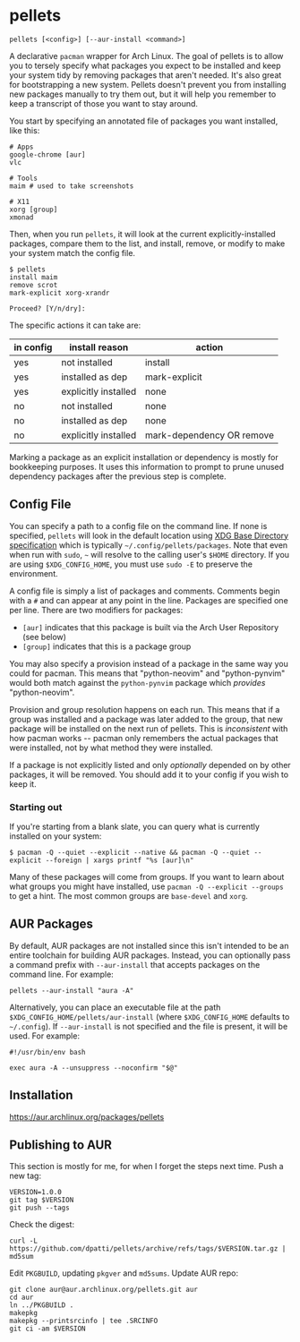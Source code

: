 # pellets

```
pellets [<config>] [--aur-install <command>]
```

A declarative `pacman` wrapper for Arch Linux. The goal of pellets is to allow
you to tersely specify what packages you expect to be installed and keep your
system tidy by removing packages that aren't needed. It's also great for
bootstrapping a new system. Pellets doesn't prevent you from installing new
packages manually to try them out, but it will help you remember to keep a
transcript of those you want to stay around.

You start by specifying an annotated file of packages you want installed, like
this:

```
# Apps
google-chrome [aur]
vlc

# Tools
maim # used to take screenshots

# X11
xorg [group]
xmonad
```

Then, when you run `pellets`, it will look at the current explicitly-installed
packages, compare them to the list, and install, remove, or modify to make your
system match the config file.

```
$ pellets
install maim
remove scrot
mark-explicit xorg-xrandr

Proceed? [Y/n/dry]:
```

The specific actions it can take are:

| in config | install reason       | action                    |
|-----------|----------------------|---------------------------|
| yes       | not installed        | install                   |
| yes       | installed as dep     | mark-explicit             |
| yes       | explicitly installed | none                      |
| no        | not installed        | none                      |
| no        | installed as dep     | none                      |
| no        | explicitly installed | mark-dependency OR remove |

Marking a package as an explicit installation or dependency is mostly for
bookkeeping purposes. It uses this information to prompt to prune unused
dependency packages after the previous step is complete.

## Config File

You can specify a path to a config file on the command line. If none is
specified, `pellets` will look in the default location using [XDG Base Directory
specification][xdg] which is typically `~/.config/pellets/packages`. Note that
even when run with `sudo`, `~` will resolve to the calling user's `$HOME`
directory. If you are using `$XDG_CONFIG_HOME`, you must use `sudo -E` to
preserve the environment.

[xdg]: https://wiki.archlinux.org/title/XDG_Base_Directory

A config file is simply a list of packages and comments. Comments begin with a
`#` and can appear at any point in the line. Packages are specified one per
line. There are two modifiers for packages:

* `[aur]` indicates that this package is built via the Arch User Repository
  (see below)
* `[group]` indicates that this is a package group

You may also specify a provision instead of a package in the same way you could
for pacman. This means that "python-neovim" and "python-pynvim" would both match
against the `python-pynvim` package which *provides* "python-neovim".

Provision and group resolution happens on each run. This means that if a group
was installed and a package was later added to the group, that new package will
be installed on the next run of pellets. This is *inconsistent* with how pacman
works -- pacman only remembers the actual packages that were installed, not by
what method they were installed.

If a package is not explicitly listed and only *optionally* depended on by other
packages, it will be removed. You should add it to your config if you wish to
keep it.

### Starting out

If you're starting from a blank slate, you can query what is currently installed
on your system:

```
$ pacman -Q --quiet --explicit --native && pacman -Q --quiet --explicit --foreign | xargs printf "%s [aur]\n"
```

Many of these packages will come from groups. If you want to learn about what
groups you might have installed, use `pacman -Q --explicit --groups` to get a
hint. The most common groups are `base-devel` and `xorg`.

## AUR Packages

By default, AUR packages are not installed since this isn't intended to be an
entire toolchain for building AUR packages. Instead, you can optionally pass a
command prefix with `--aur-install` that accepts packages on the command line.
For example:

```
pellets --aur-install "aura -A"
```

Alternatively, you can place an executable file at the path
`$XDG_CONFIG_HOME/pellets/aur-install` (where `$XDG_CONFIG_HOME` defaults to
`~/.config`). If `--aur-install` is not specified and the file is present, it
will be used. For example:

```
#!/usr/bin/env bash

exec aura -A --unsuppress --noconfirm "$@"
```

## Installation

<https://aur.archlinux.org/packages/pellets>

## Publishing to AUR

This section is mostly for me, for when I forget the steps next time. Push a new
tag:

```
VERSION=1.0.0
git tag $VERSION
git push --tags
```

Check the digest:

```
curl -L https://github.com/dpatti/pellets/archive/refs/tags/$VERSION.tar.gz | md5sum
```

Edit `PKGBUILD`, updating `pkgver` and `md5sums`. Update AUR repo:

```
git clone aur@aur.archlinux.org/pellets.git aur
cd aur
ln ../PKGBUILD .
makepkg
makepkg --printsrcinfo | tee .SRCINFO
git ci -am $VERSION
```
